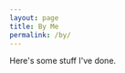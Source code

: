 ```yaml
---
layout: page
title: By Me
permalink: /by/
---
```


Here's some stuff I've done.

<object data="{{ site.url }}{{ site.baseurl }}/pdfs/thesis.pdf" width="1000" height="1000" type="application/pdf"></object>
